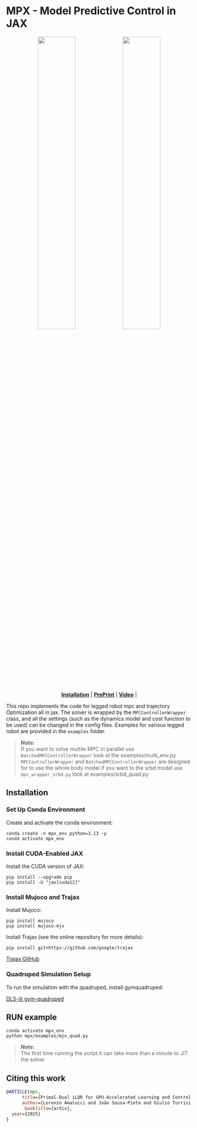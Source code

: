 # MPX - Model Predictive Control in JAX
<p align="center">
  <img src="https://github.com/user-attachments/assets/de8b9650-684e-4f31-82e4-9a0035f50f8e" width="45%" />
  <img src="https://github.com/user-attachments/assets/b7d7ab13-9e3b-4cc1-acf3-200ae3697af8" width="45%" />
</p>
<div align="center">
  <a href="#Installation"><b>Installation</b></a> |
  <a href="https://arxiv.org/abs/2506.07823"><b>PrePrint</b></a> |
  <a href="https://youtu.be/zquKLxbAU_Y"><b>Video</b></a> |
  
</div>

This repo implements the code for legged robot mpc and trajectory Optimization all in jax. 
 The solver is wrapped by the `MPCControllerWrapper` class, and all the settings (such as the dynamics model and cost function to be used) can be changed in the config files. Examples for various legged robot are provided in the `examples` folder.
> **Note:**  
> If you want to solve multile MPC in parallel use `BatchedMPCControllerWrapper` look at the examples/multi_env.py
> `MPCControllerWrapper` and `BatchedMPCControllerWrapper` are designed for to use the whole body model if you want to the srbd model use `mpc_wrapper_srbd.py` look at examples/srbd_quad.py

## Installation

### Set Up Conda Environment
Create and activate the conda environment:
```
conda create -n mpx_env python=3.13 -y
conda activate mpx_env
```

### Install CUDA-Enabled JAX
Install the CUDA version of JAX:
```
pip install --upgrade pip
pip install -U "jax[cuda12]"
```

### Install Mujoco and Trajax
Install Mujoco:
```
pip install mujoco
pip install mujoco-mjx
```

Install Trajax (see the online repository for more details):
```
pip install git+https://github.com/google/trajax
```
[Trajax GitHub](https://github.com/username/trajax)

### Quadruped Simulation Setup
To run the simulation with the quadruped, install gymquadruped:

[DLS-iit gym-quadruped](https://github.com/iit-DLSLab/gym-quadruped)

## RUN example
```
conda activate mpx_env
python mpx/examples/mjx_quad.py
```
> **Note:**  
The first time running the script it can take more than a minute to JIT the solver

## Citing this work

```bibtex
@ARTICLE{mpc,
      title={Primal-Dual iLQR for GPU-Accelerated Learning and Control in Legged Robots}, 
      author={Lorenzo Amatucci and João Sousa-Pinto and Giulio Turrisi and Dominique Orban and  Victor Barasuol and Claudio Semini},
       booktitle={arXiv},
  year={2025}
}
```
